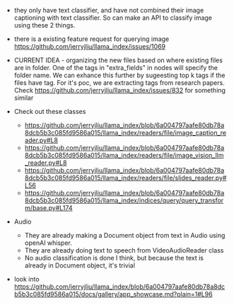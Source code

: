 - they only have text classifier, and have not combined their image captioning with text classifier. So can make an API to classify image using these 2 things.
- there is a existing feature request for querying image https://github.com/jerryjliu/llama_index/issues/1069
- CURRENT IDEA - organizing the new files based on where existing files are in folder. One of the tags in "extra_fields" in nodes will specify the folder name. We can exhance this further by sugeesting top k tags if the files have tag. For it's poc, we are extracting tags from research papers. Check https://github.com/jerryjliu/llama_index/issues/832 for something similar
- Check out these classes
  - https://github.com/jerryjliu/llama_index/blob/6a004797aafe80db78a8dcb5b3c085fd9586a015/llama_index/readers/file/image_caption_reader.py#L8
  - https://github.com/jerryjliu/llama_index/blob/6a004797aafe80db78a8dcb5b3c085fd9586a015/llama_index/readers/file/image_vision_llm_reader.py#L8
  - https://github.com/jerryjliu/llama_index/blob/6a004797aafe80db78a8dcb5b3c085fd9586a015/llama_index/readers/file/slides_reader.py#L56
  - https://github.com/jerryjliu/llama_index/blob/6a004797aafe80db78a8dcb5b3c085fd9586a015/llama_index/indices/query/query_transform/base.py#L174
- Audio
  - They are already making a Document object from text in Audio using openAI whisper.
  - They are already doing text to speech from VideoAudioReader class
  - No audio classification is done I think, but because the text is already in Document object, it's trivial
 
 - look into https://github.com/jerryjliu/llama_index/blob/6a004797aafe80db78a8dcb5b3c085fd9586a015/docs/gallery/app_showcase.md?plain=1#L96

